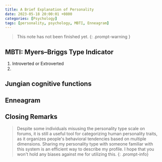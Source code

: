 ```yaml
---
title: A Brief Explanation of Personality
date: 2023-05-18 20:00:01 +0800
categories: [Psychology]
tags: [personality, psychology, MBTI, Enneagram]
---
```


 > This note has not been finished yet.
{: .prompt-warning }



## MBTI: Myers–Briggs Type Indicator
1. Introverted or Extroverted
2. 

## Jungian cognitive functions



## Enneagram



## Closing Remarks
> Despite some individuals misusing the personality type scale on forums, it is still a useful tool for categorizing human personality traits, as it organizes people's behavioral tendencies based on multiple dimensions. Sharing my personality type with someone familiar with this system is an efficient way to describe my profile. I hope that you won't hold any biases against me for utilizing this.
{: .prompt-info}